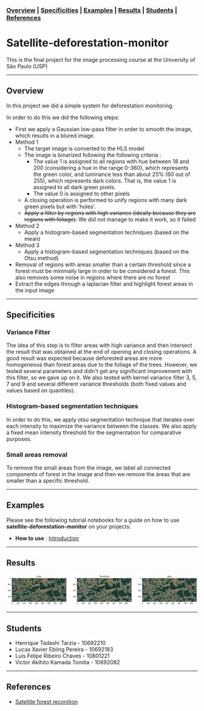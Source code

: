 ### [Overview](#overview)  | [Specificities](#specificities) | [Examples](#examples) | [Results](#results) | [Students](#students) | [References](#references) 

# Satellite-deforestation-monitor

This is the final project for the image processing course at the University of São Paulo (USP)


---
## Overview
In this project we did a simple system for deforestation monitoring.

In order to do this we did the following steps:
 - First we apply a Gaussian low-pass filter in order to smooth the image, which results in a blured image.
 - Method 1
   - The target image is converted to the HLS model
   - The image is binarized following the following criteria :
     - The value 1 is assigned to all regions with hue between 18 and 200 (considering a hue in the range 0-360), which represents the green color, and luminance less than about 25% (60 out of 255), which represents dark colors. That is, the value 1 is assigned to all dark green pixels.
     - The value 0 is assigned to other pixels
   - A closing operation is performed to unify regions with many dark green pixels but with 'holes'.
   - ~~Apply a filter by regions with high variance (ideally because they are regions with foliage).~~ We did not manage to make it work, so it failed
 - Method 2
   - Apply a histogram-based segmentation techniques (based on the mean)
 - Method 3
   - Apply a histogram-based segmentation techniques (based on the Otsu method)
 - Removal of regions with areas smaller than a certain threshold since a forest must be minimally large in order to be considered a forest. This also removes some noise in regions where there are no forest
 - Extract the edges through a laplacian filter and highlight forest areas in the input image
---
## Specificities

### **Variance Filter**
The idea of this step is to filter areas with high variance and then intersect the result that was obtained at the end of opening and closing operations. A good result was expected because deforested areas are more homogeneous than forest areas due to the foliage of the trees. However, we tested several parameters and didn't get any significant improvement with this filter, so we gave up on it. We also tested with kernel variance filter 3, 5, 7 and 9 and several different variance thresholds (both fixed values and values based on quantiles).  
  
### **Histogram-based segmentation techniques**
In order to do this, we apply otsu segmentation technique that iterates over each intensity to maximize the variance between the classes. We also apply a fixed mean intensity threshold for the segmentation for comparative purposes.    
  
### Small areas removal

To remove the small áreas from the image, we label all connected components of forest in the image and then we remove the áreas that are smaller than a specific threshold.  


--- 
## Examples
Please see the following tutorial notebooks for a guide on how to use **satellite-deforestation-monitor** on your projects:
 - **How to use** : [Introduction](https://drive.google.com/file/d/1VZ4WlfoPoH4B2UwXRylMpFmrVBc9RywE/view)

---
## Results
 
![alt text](https://github.com/LuisF3/satellite-deforestation-monitor/blob/main/Imagens%20before-after/examples/download%20(4).png)
  
---
## Students
  - Henrique Tadashi Tarzia - 10692210
  - Lucas Xavier Ebling Pereira - 10692183
  - Luis Felipe Ribeiro Chaves - 10801221 
  - Victor Akihito Kamada Tomita - 10692082
---

## References
 - [Satellite forest reconition](https://clouard.users.greyc.fr/Pantheon/experiments/forestarea-extraction/index-en.html)
